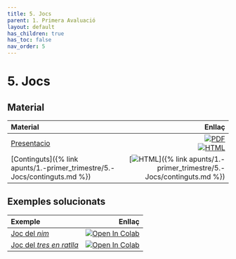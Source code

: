 ```yaml
---
title: 5. Jocs
parent: 1. Primera Avaluació
layout: default
has_children: true
has_toc: false
nav_order: 5
---
```


# 5. Jocs

## Material

| Material                                                                  |                                                                                                                                                                                                                             Enllaç |
| :------------------------------------------------------------------------ | ---------------------------------------------------------------------------------------------------------------------------------------------------------------------------------------------------------------------------------: |
| [Presentacio](5-jocs.pdf)                                                 | [![PDF](https://img.shields.io/badge/PDF-5--jocs.pdf-blue?logo=adobe-acrobat-reader&logoColor=white)](5-jocs_marp.pdf) <br> [![HTML](https://img.shields.io/badge/HTML-5--jocs-blue?logo=html5&logoColor=white)](5-jocs_marp.html) |
| [Continguts]({% link apunts/1.-primer_trimestre/5.-Jocs/continguts.md %}) |                                                                               [![HTML](https://img.shields.io/badge/HTML-continguts-blue?logo=html5&logoColor=white)]({% link apunts/1.-primer_trimestre/5.-Jocs/continguts.md %}) |

## Exemples solucionats

| Exemple                                             |                                                                                                                                                                                                Enllaç |
| :-------------------------------------------------- | ----------------------------------------------------------------------------------------------------------------------------------------------------------------------------------------------------: |
| [Joc del _nim_](nim.ipynb)                          |               [![Open In Colab](https://colab.research.google.com/assets/colab-badge.svg)](https://colab.research.google.com/github/lawer/mia/blob/main/apunts/1.-primer_trimestre/5.-Jocs/nim.ipynb) |
| [Joc del _tres en ratlla_](controladors_jocs.ipynb) | [![Open In Colab](https://colab.research.google.com/assets/colab-badge.svg)](https://colab.research.google.com/github/lawer/mia/blob/main/apunts/1.-primer_trimestre/5.-Jocs/controladors_jocs.ipynb) |
